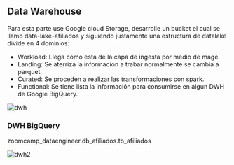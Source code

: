 ## Data Warehouse

Para esta parte use Google cloud Storage, desarrolle un bucket el cual se llamo data-lake-afiliados y siguiendo justamente una estructura de datalake divide en 4 dominios:

- Workload: Llega como esta de la capa de ingesta por medio de mage.
- Landing: Se aterriza la información a trabar normalmente se cambia a parquet.
- Curated: Se proceden a realizar las transformaciones con spark.
- Functional: Se tiene lista la información para consumirse en algun DWH de Google BigQuery.

![dwh](https://github.com/CusiTEC/Project-Course-Data-Engineering-/assets/104920177/1d88366a-d843-4cac-b37d-e7abf2ae73a2)

### DWH BigQuery

zoomcamp_dataengineer.db_afiliados.tb_afiliados

![dwh2](https://github.com/CusiTEC/Project-Course-Data-Engineering-/assets/104920177/c67ed42c-84d6-49f6-8688-1a80e1247d0b)
